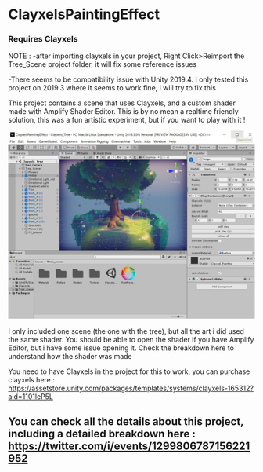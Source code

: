 # ClayxelsPaintingEffect

### Requires Clayxels 

NOTE : -after importing clayxels in your project, Right Click>Reimport the Tree_Scene project folder, it will fix some reference issues

-There seems to be compatibility issue with Unity 2019.4.  I only tested this project on 2019.3 where it seems to work fine, i will try to fix this 


This project contains a scene that uses Clayxels, and a custom shader made with Amplify Shader Editor. This is by no mean a realtime friendly solution, this was a fun artistic experiment, but if you want to play with it !

![tree](./readme_Assets/001.jpg)

I only included one scene (the one with the tree), but all the art i did used the same shader. You should be able to open the shader if you have Amplify Editor, but i have some issue opening it. Check the breakdown here to understand how the shader was made 

You need to have Clayxels in the project for this to work, you can purchase clayxels here :  https://assetstore.unity.com/packages/templates/systems/clayxels-165312?aid=1101leP5L

## You can check all the details about this project, including a detailed breakdown here : https://twitter.com/i/events/1299806787156221952
